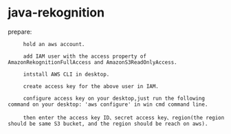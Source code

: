# java-rekognition
prepare:  

         hold an aws account.  

         add IAM user with the access property of AmazonRekognitionFullAccess and AmazonS3ReadOnlyAccess.  
         
         intstall AWS CLI in desktop.  
         
         create access key for the above user in IAM.  
         
         configure access key on your desktop,just run the following command on your desktop: 'aws configure' in win cmd command line.  
         
         then enter the access key ID、secret access key、region(the region should be same S3 bucket, and the region should be reach on aws).
           
           
        
